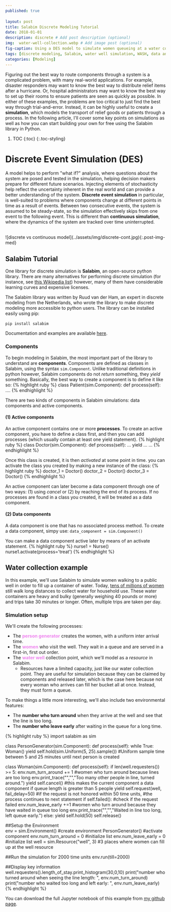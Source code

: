 ```yaml
---
published: true

layout: post
title: Salabim Discrete Modeling Tutorial
date: 2018-01-01
description: discrete # Add post description (optional)
img:  water-well-collection.webp # Add image post (optional)
fig-caption: Using a DES model to simulate women queueing at a water collection point
tags: [discrete modeling, Salabim, water well simulation, WASH, data analytics, tutorials]
categories: [Modeling]
---
```

Figuring out the best way to route components through a system is a complicated problem, with many real-world applications. For example, disaster responders may want to know the best way to distribute relief items after a hurricane. Or, hospital administrators may want to know the best way to set up their rooms to ensure patients are seen as quickly as possible. In either of these examples, the problems are too critical to just find the best way through trial-and-error. Instead, it can be highly useful to create a **simulation**, which models the transport of relief goods or patients through a process. In the following article, I'll cover some key points on simulations as well as how you can start building your own for free using the Salabim library in Python.

1. TOC
{:toc}
{:.toc-styling}


# Discrete Event Simulation (DES)
A model helps to perform "what if?" analysis, where questions about the system are posed and tested in the simulation, helping decision makers prepare for different future scenarios. Injecting elements of stochasticity help reflect the uncertainty inherent in the real world and can provide a better understanding of the system. **Discrete event simulation** in particular, is well-suited to problems where components change at different points in time as a result of events. Between two consecutive events, the system is assumed to be steady-state, so the simulation effectively skips from one event to the following event. This is different than **continuous simulation**, where the dynamics of the system are tracked over time uninterrupted.

<br>
![discrete vs continuous model](../assets/img/discrete-cont.jpg){:.post-img-med}
<br>


## Salabim Tutorial
One library for discrete simulation is **Salabim**, an open-source python library. There are many alternatives for performing discrete simulation (for instance, see [this Wikipedia list](https://wiki2.org/en/List_of_discrete_event_simulation_software)) however, many of them have considerable learning curves and expensive licenses.

The Salabim library was written by Ruud van der Ham, an expert in discrete modeling from the Netherlands, who wrote the library to make discrete modeling more accessible to python users. The library can be installed easily using pip:

`pip install salabim`

Documentation and examples are available [here](https://www.salabim.org/manual/index.html).


### Components
To begin modeling in Salabim, the most important part of the library to understand are **components**. Components are defined as classes in Salabim, using the syntax `sim.Component`. Unlike traditional definitions in python however, Salabim components do not *return* something, they *yield* something. Basically, the best way to create a component is to define it like so:
{% highlight ruby %}
    class Patient(sim.Component):
        def process(self):
            ....
{% endhighlight %}

<!-- A **generator** is a function with at least one yield statement, which are used as a signal to give control to the sequence mechanism. -->

<!-- When yield is followed by self, it means that it is the component to be held for some time -->

There are two kinds of components in Salabim simulations: data components and active components.


#### (1) Active components
An active component contains one or more **processes**. To create an active component, you have to define a class first, and then you can add processes (which usually contain at least one yield statement).
{% highlight ruby %}
    class Doctor(sim.Component):
        def process(self):
        ...
        yield ...
        ...
{% endhighlight %}

Once this class is created, it is then *activated* at some point in time. you can activate the class you created by making a new instance of the class:
{% highlight ruby %}
     doctor_1 = Doctor()
     doctor_2 = Doctor()
     doctor_3 = Doctor()
{% endhighlight %}

An active component can later become a data component through one of two ways: (1) using *cancel* or (2) by reaching the end of its process. If no processes are found in a class you created, it will be treated as a data component.

#### (2) Data components
A data component is one that has no associated process method. To create a data component, simpy use:
`data_component = sim.Component()`

You can make a data component active later by means of an activate statement.
{% highlight ruby %}
     nurse1 = Nurse()
     nurse1.activate(process='treat')
{% endhighlight %}

## Water collection example
In this example, we'll use Salabim to simulate women walking to a public well in order to fill up a container of water. Today, [tens of millions of women](https://www.npr.org/sections/goatsandsoda/2016/07/07/484793736/millions-of-women-take-a-long-walk-with-a-40-pound-water-can) still walk long distances to collect water for household use. These water containers are heavy and bulky (generally weighing 40 pounds or more) and trips take 30 minutes or longer. Often, multiple trips are taken per day.

### Simulation setup
We'll create the following processes:
- The <span style="color:violet">**person generator**</span> creates the women, with a uniform inter arrival time.
- The <span style="color:violet">**women**</span> who visit the well. They wait in a queue and are served in a first-in, first out order.
- The <span style="color:violet">**water well**</span> collection point, which we'll model as a *resource* in Salabim.
  - Resources have a limited capacity, just like our water collection point. They are useful for simulation because they can be claimed by components and released later, which is the case here because not every woman who arrives can fill her bucket all at once. Instead, they must form a queue.

To make things a little more interesting, we'll also include two environmental features:
- The **number who turn around** when they arrive at the well and see that the line is too long.
- The **number who leave early** after waiting in the queue for a long time.

{% highlight ruby %}
import salabim as sim

class PersonGenerator(sim.Component):
    def process(self):
        while True:
            Woman()
            yield self.hold(sim.Uniform(5, 25).sample())
            #Uniform sample time between 5 and 25 minutes until next person is created

class Woman(sim.Component):
    def process(self):
        if len(well.requesters()) >= 5:
            env.num_turn_around += 1   #women who turn around because lines are too long
            env.print_trace("","","Too many other people in line, turned around.")
            yield self.cancel()        #this makes the current component a data component if queue length is greater than 5 people
        yield self.request(well, fail_delay=50)
                                       #if the request is not honored within 50 time units,
                                       #the process continues to next statement
        if self.failed():              #check if the request failed
            env.num_leave_early +=1    #women who turn around because they have waited in queue too long
            env.print_trace("","","Waited in line too long, left queue early.")
        else:
            yield self.hold(50)
            self.release()

##Setup the Environment         
env = sim.Environment()        #create environment
PersonGenerator()              #activate component
env.num_turn_around = 0        #initialize list
env.num_leave_early = 0        #initialize list
well = sim.Resource("well", 3) #3 places where women can fill up at the well resource

##Run the simulation for 2000 time units
env.run(till=2000)

##Display key information
well.requesters().length_of_stay.print_histogram(30,0,10)
print("number who turned around when seeing the line length: ", env.num_turn_around)
print("number who waited too long and left early: ", env.num_leave_early)
{% endhighlight %}

You can download the full Jupyter notebook of this example from [my github page](https://github.com/shannongross/website_tutorials/tree/master/salabim_discrete_example).

